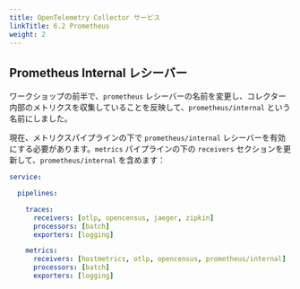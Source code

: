 ```yaml
---
title: OpenTelemetry Collector サービス
linkTitle: 6.2 Prometheus
weight: 2
---
```


## Prometheus Internal レシーバー

ワークショップの前半で、`prometheus` レシーバーの名前を変更し、コレクター内部のメトリクスを収集していることを反映して、`prometheus/internal` という名前にしました。

現在、メトリクスパイプラインの下で `prometheus/internal` レシーバーを有効にする必要があります。`metrics` パイプラインの下の `receivers` セクションを更新して、`prometheus/internal` を含めます：

```yaml {hl_lines="11"}
service:

  pipelines:

    traces:
      receivers: [otlp, opencensus, jaeger, zipkin]
      processors: [batch]
      exporters: [logging]

    metrics:
      receivers: [hostmetrics, otlp, opencensus, prometheus/internal]
      processors: [batch]
      exporters: [logging]
```
